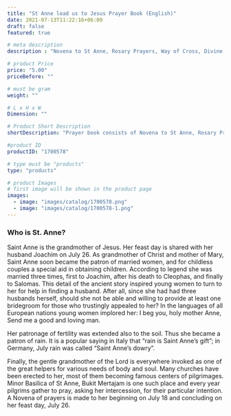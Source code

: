 ```yaml
---
title: "St Anne lead us to Jesus Prayer Book (English)"
date: 2021-07-13T11:22:16+06:00
draft: false
featured: true

# meta description
description : "Novena to St Anne, Rosary Prayers, Way of Cross, Divine Mercy Prayer"

# product Price
price: "5.00"
priceBefore: ""

# must be gram
weight: ""

# L x H x W
Dimension: ""

# Product Short Description
shortDescription: "Prayer book consists of Novena to St Anne, Rosary Prayers, Way of Cross, Divine Mercy Prayer"

#product ID
productID: "1700578"

# type must be "products"
type: "products"

# product Images
# first image will be shown in the product page
images:
  - image: "images/catalog/1700578.png"
  - image: "images/catalog/1700578-1.png"
---
```


### Who is St. Anne?
Saint Anne is the grandmother of Jesus. Her feast day is shared with her husband Joachim on July 26. As grandmother of Christ and mother of Mary, Saint Anne soon became the patron of married women, and for childless couples a special aid in obtaining children. According to legend she was married three times, first to Joachim, after his death to Cleophas, and finally to Salomas. This detail of the ancient story inspired young women to turn to her for help in finding a husband. After all, since she had had three husbands herself, should she not be able and willing to provide at least one bridegroom for those who trustingly appealed to her? In the languages of all European nations young women implored her: I beg you, holy mother Anne, Send me a good and loving man.

Her patronage of fertility was extended also to the soil. Thus she became a patron of rain. It is a popular saying in Italy that “rain is Saint Anne’s gift”; in Germany, July rain was called “Saint Anne’s dowry”.

Finally, the gentle grandmother of the Lord is everywhere invoked as one of the great helpers for various needs of body and soul. Many churches have been erected to her, most of them becoming famous centers of pilgrimages. Minor Basilica of St Anne, Bukit Mertajam is one such place and every year pilgrims gather to pray, asking her intercession, for their particular intention. A Novena of prayers is made to her beginning on July 18 and concluding on her feast day, July 26.
